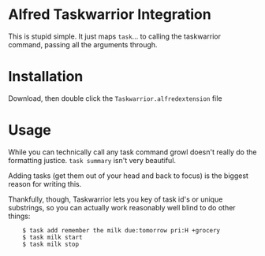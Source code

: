 # Alfred Taskwarrior Integration

This is stupid simple. It just maps `task`... to calling the taskwarrior
command, passing all the arguments through.

# Installation

Download, then double click the `Taskwarrior.alfredextension` file

# Usage

While you can technically call any task command growl doesn't really do the
formatting justice. `task summary` isn't very beautiful.

Adding tasks (get them out of your head and back to focus) is the biggest reason
for writing this.

Thankfully, though, Taskwarrior lets you key of task id's or unique substrings, so you
can actually work reasonably well blind to do other things:

        $ task add remember the milk due:tomorrow pri:H +grocery
        $ task milk start
        $ task milk stop
